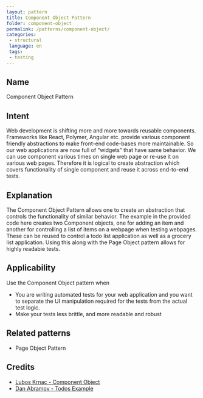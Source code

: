 ```yaml
---
layout: pattern
title: Component Object Pattern
folder: component-object
permalink: /patterns/component-object/ 
categories: 
 - structural
 language: en
 tags:
 - testing
---
```


## Name 
Component Object Pattern

## Intent
Web development is shifting more and more towards reusable components. Frameworks like React, Polymer, Angular etc. provide various component friendly abstractions to make front-end code-bases more maintainable. So our web applications are now full of “widgets” that have same behavior. We can use component various times on single web page or re-use it on various web pages. Therefore it is logical to create abstraction which covers functionality of single component and reuse it across end-to-end tests.

## Explanation
The Component Object Pattern allows one to create an abstraction that controls the functionality of similar behavior. The example in the provided code here creates two Component objects, one for adding an item and another for controlling a list of items on a webpage when testing webpages. These can be reused to control a todo list application as well as a grocery list application. Using this along with the Page Object pattern allows for highly readabie tests.

## Applicability
Use the Component Object pattern when
* You are writing automated tests for your web application and you want to separate the UI manipulation required for the tests from the actual test logic.
* Make your tests less brittle, and more readable and robust

## Related patterns
* Page Object Pattern

## Credits
* [Lubos Krnac - Component Object](https://lkrnac.net/blog/2016/10/component-object-pattern-example/)
* [Dan Abramov - Todos Example](https://github.com/gaearon/todos)